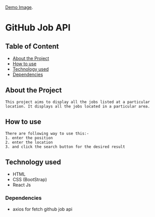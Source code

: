  [Demo Image](https://i.imgur.com/SwuYVIf.png).


# GitHub Job API

## Table of Content

 * [About the Project](#about-the-project)
 * [How to use](#how-to-use)
 * [Technology used](#technology-used)
 * [Dependencies](#dependencies)


## About the Project 

    This project aims to display all the jobs listed at a particular location. It displays all the jobs located in a particular area. 

## How to use 

    There are following way to use this:-
    1. enter the position
    2. enter the location 
    3. and click the search button for the desired result

## Technology used

 * HTML
 * CSS (BootStrap)
 * React Js

 ### Dependencies
 * axios for fetch github job api
